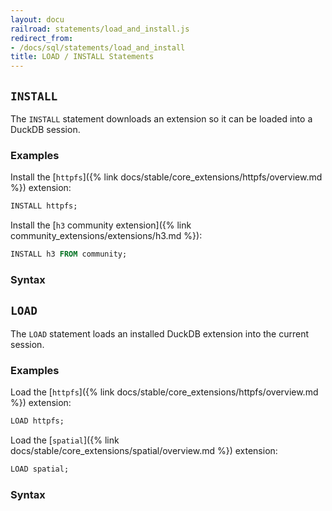 ```yaml
---
layout: docu
railroad: statements/load_and_install.js
redirect_from:
- /docs/sql/statements/load_and_install
title: LOAD / INSTALL Statements
---
```


## `INSTALL`

The `INSTALL` statement downloads an extension so it can be loaded into a DuckDB session.

### Examples

Install the [`httpfs`]({% link docs/stable/core_extensions/httpfs/overview.md %}) extension:

```sql
INSTALL httpfs;
```

Install the [`h3` community extension]({% link community_extensions/extensions/h3.md %}):

```sql
INSTALL h3 FROM community;
```

### Syntax

<div id="rrdiagram2"></div>

## `LOAD`

The `LOAD` statement loads an installed DuckDB extension into the current session.

### Examples

Load the [`httpfs`]({% link docs/stable/core_extensions/httpfs/overview.md %}) extension:

```sql
LOAD httpfs;
```

Load the [`spatial`]({% link docs/stable/core_extensions/spatial/overview.md %}) extension:

```sql
LOAD spatial;
```

### Syntax

<div id="rrdiagram1"></div>
